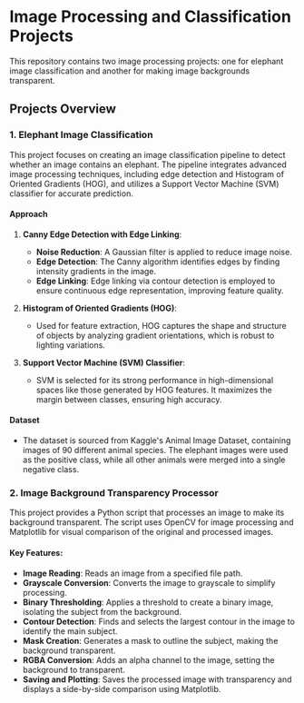 # Image Processing and Classification Projects

This repository contains two image processing projects: one for elephant image classification and another for making image backgrounds transparent.

## Projects Overview

### 1. Elephant Image Classification
This project focuses on creating an image classification pipeline to detect whether an image contains an elephant. The pipeline integrates advanced image processing techniques, including edge detection and Histogram of Oriented Gradients (HOG), and utilizes a Support Vector Machine (SVM) classifier for accurate prediction.

#### Approach
1. **Canny Edge Detection with Edge Linking**:
    - **Noise Reduction**: A Gaussian filter is applied to reduce image noise.
    - **Edge Detection**: The Canny algorithm identifies edges by finding intensity gradients in the image.
    - **Edge Linking**: Edge linking via contour detection is employed to ensure continuous edge representation, improving feature quality.

2. **Histogram of Oriented Gradients (HOG)**:
    - Used for feature extraction, HOG captures the shape and structure of objects by analyzing gradient orientations, which is robust to lighting variations.

3. **Support Vector Machine (SVM) Classifier**:
    - SVM is selected for its strong performance in high-dimensional spaces like those generated by HOG features. It maximizes the margin between classes, ensuring high accuracy.

#### Dataset
- The dataset is sourced from Kaggle's Animal Image Dataset, containing images of 90 different animal species. The elephant images were used as the positive class, while all other animals were merged into a single negative class.

### 2. Image Background Transparency Processor
This project provides a Python script that processes an image to make its background transparent. The script uses OpenCV for image processing and Matplotlib for visual comparison of the original and processed images.

#### Key Features:
- **Image Reading**: Reads an image from a specified file path.
- **Grayscale Conversion**: Converts the image to grayscale to simplify processing.
- **Binary Thresholding**: Applies a threshold to create a binary image, isolating the subject from the background.
- **Contour Detection**: Finds and selects the largest contour in the image to identify the main subject.
- **Mask Creation**: Generates a mask to outline the subject, making the background transparent.
- **RGBA Conversion**: Adds an alpha channel to the image, setting the background to transparent.
- **Saving and Plotting**: Saves the processed image with transparency and displays a side-by-side comparison using Matplotlib.
